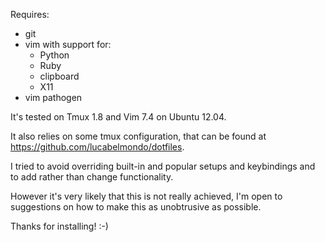 Requires:

* git
* vim with support for:
  * Python
  * Ruby
  * clipboard
  * X11
* vim pathogen

It's tested on Tmux 1.8 and Vim 7.4 on Ubuntu 12.04.

It also relies on some tmux configuration, that can be found at
<https://github.com/lucabelmondo/dotfiles>.

I tried to avoid overriding built-in and popular setups and keybindings and
to add rather than change functionality.

However it's very likely that this is not really achieved, I'm open to suggestions
on how to make this as unobtrusive as possible.

Thanks for installing! :-)
